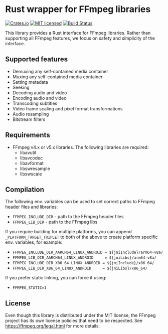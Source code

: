 # Rust wrapper for FFmpeg libraries

[![Crates.io][crates-badge]][crates-url]
[![MIT licensed][license-badge]][license-url]
[![Build Status][build-badge]][build-url]

[crates-badge]: https://img.shields.io/crates/v/ac-ffmpeg
[crates-url]: https://crates.io/crates/ac-ffmpeg
[license-badge]: https://img.shields.io/crates/l/ac-ffmpeg
[license-url]: https://github.com/angelcam/rust-ac-ffmpeg/blob/master/LICENSE
[build-badge]: https://travis-ci.org/angelcam/rust-ac-ffmpeg.svg?branch=master
[build-url]: https://travis-ci.org/angelcam/rust-ac-ffmpeg

This library provides a Rust interface for FFmpeg libraries. Rather than
supporting all FFmpeg features, we focus on safety and simplicity of the
interface.

## Supported features

* Demuxing any self-contained media container
* Muxing any self-contained media container
* Setting metadata
* Seeking
* Decoding audio and video
* Encoding audio and video
* Transcoding subtitles
* Video frame scaling and pixel format transformations
* Audio resampling
* Bitstream filters

## Requirements

* FFmpeg v4.x or v5.x libraries. The following libraries are required:
    * libavutil
    * libavcodec
    * libavformat
    * libswresample
    * libswscale

## Compilation

The following env. variables can be used to set correct paths to FFmpeg header
files and libraries:

* `FFMPEG_INCLUDE_DIR` - path to the FFmpeg header files
* `FFMPEG_LIB_DIR` - path to the FFmpeg libs

If you require building for multiple platforms, you can append
`_PLATFORM_TARGET_TRIPLET` to both of the above to create platform specific
env. variables, for example:
* `FFMPEG_INCLUDE_DIR_AARCH64_LINUX_ANDROID = ${jniInclude}/arm64-v8a/`
* `FFMPEG_LIB_DIR_AARCH64_LINUX_ANDROID     = ${jniLibs}/arm64-v8a/`
* `FFMPEG_INCLUDE_DIR_X86_64_LINUX_ANDROID = ${jniInclude}/x86_64/`
* `FFMPEG_LIB_DIR_X86_64_LINUX_ANDROID     = ${jniLibs}/x86_64/`

If you prefer static linking, you can force it using:

* `FFMPEG_STATIC=1`

## License

Even though this library is distributed under the MIT license, the FFmpeg
project has its own license policies that need to be respected. See
https://ffmpeg.org/legal.html for more details.
